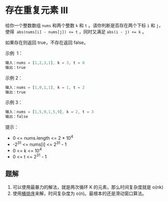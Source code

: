 # 存在重复元素 III

给你一个整数数组 `nums` 和两个整数 `k` 和 `t` 。请你判断是否存在两个下标 `i` 和 `j`，使得  `abs(nums[i] - nums[j]) <= t` ，同时又满足 `abs(i - j) <= k` 。

如果存在则返回 true，不存在返回 false。

示例  1：

```ts
输入：nums = [1,2,3,1], k = 3, t = 0
输出：true
```

示例 2：

```ts
输入：nums = [1,0,1,1], k = 1, t = 2
输出：true
```

示例 3：

```ts
输入：nums = [1,5,9,1,5,9], k = 2, t = 3
输出：false
```

提示：

- 0 <= nums.length <= 2 \* 10<sup>4</sup>
- -2<sup>31</sup> <= nums[i] <= 2<sup>31</sup> - 1
- 0 <= k <= 10<sup>4</sup>
- 0 <= t <= 2<sup>31</sup> - 1

## 题解

1. 可以使用最暴力的解法，就是两次循环 K 的元素，那么时间复杂度就是 o(nk)
2. 使用[桶排序](https://zh.wikipedia.org/wiki/%E6%A1%B6%E6%8E%92%E5%BA%8F)来解，时间复杂度为 o(n)。最根本的还是滑动窗口算法。
